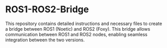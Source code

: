 # ROS1-ROS2-Bridge
This repository contains detailed instructions and necessary files to create a bridge between ROS1 (Noetic) and ROS2 (Foxy). This bridge allows communication between ROS1 and ROS2 nodes, enabling seamless integration between the two versions.
